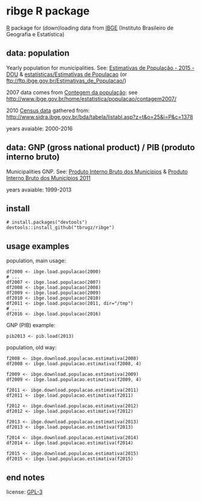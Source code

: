 
ribge R package
======

[R](https://www.r-project.org/) package for (down)loading data from [IBGE](http://www.ibge.gov.br/) (Instituto Brasileiro de Geografia e Estatística)


data: population
----

Yearly population for municipalities. See:
[Estimativas de População - 2015 - DOU](http://www.ibge.gov.br/home/estatistica/populacao/estimativa2015/estimativa_dou.shtm) &
[estatísticas/Estimativas de Populacao](http://downloads.ibge.gov.br/downloads_estatisticas.htm?caminho=/Estimativas_de_Populacao/) (or ftp://ftp.ibge.gov.br/Estimativas_de_Populacao/)

2007 data comes from [Contegem da população](https://pt.wikipedia.org/wiki/Contagem_de_popula%C3%A7%C3%A3o): see http://www.ibge.gov.br/home/estatistica/populacao/contagem2007/

2010 [Census data](https://pt.wikipedia.org/wiki/Censo_demogr%C3%A1fico) gathered from: http://www.sidra.ibge.gov.br/bda/tabela/listabl.asp?z=t&o=25&i=P&c=1378

years avaiable: 2000-2016


data: GNP (gross national product) / PIB (produto interno bruto)
----

Municipalities GNP. See: [Produto Interno Bruto dos Municípios](http://www.ibge.gov.br/home/estatistica/economia/pibmunicipios/) & [Produto Interno Bruto dos Municípios 2011](http://www.ibge.gov.br/home/estatistica/economia/pibmunicipios/2011/default_base.shtm)

years avaiable: 1999-2013


install
-----

```
# install.packages("devtools")
devtools::install_github("tbrugz/ribge")
```


usage examples
-----

population, main usage:

```
df2000 <- ibge.load.populacao(2000)
# ...
df2007 <- ibge.load.populacao(2007)
df2008 <- ibge.load.populacao(2008)
df2009 <- ibge.load.populacao(2009)
df2010 <- ibge.load.populacao(2010)
df2011 <- ibge.load.populacao(2011, dir="/tmp")
# ...
df2016 <- ibge.load.populacao(2016)

```

GNP (PIB) example:

```
pib2013 <- pib.load(2013)
```

population, old way:

```
f2008 <- ibge.download.populacao.estimativa(2008)
df2008 <- ibge.load.populacao.estimativa(f2008, 4)

f2009 <- ibge.download.populacao.estimativa(2009)
df2009 <- ibge.load.populacao.estimativa(f2009, 4)

f2011 <- ibge.download.populacao.estimativa(2011)
df2011 <- ibge.load.populacao.estimativa(f2011)

f2012 <- ibge.download.populacao.estimativa(2012)
df2012 <- ibge.load.populacao.estimativa(f2012)

f2013 <- ibge.download.populacao.estimativa(2013)
df2013 <- ibge.load.populacao.estimativa(f2013)

f2014 <- ibge.download.populacao.estimativa(2014)
df2014 <- ibge.load.populacao.estimativa(f2014)

f2015 <- ibge.download.populacao.estimativa(2015)
df2015 <- ibge.load.populacao.estimativa(f2015)
```


end notes
-------

license: [GPL-3](http://www.gnu.org/licenses/gpl-3.0.en.html)
